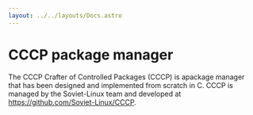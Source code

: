 ```yaml
---
layout: ../../layouts/Docs.astro
---
```

# CCCP package manager
The CCCP Crafter of Controlled Packages (CCCP) is apackage manager that has been designed and implemented from scratch in C.
CCCP is managed by the Soviet-Linux team and developed at https://github.com/Soviet-Linux/CCCP.
